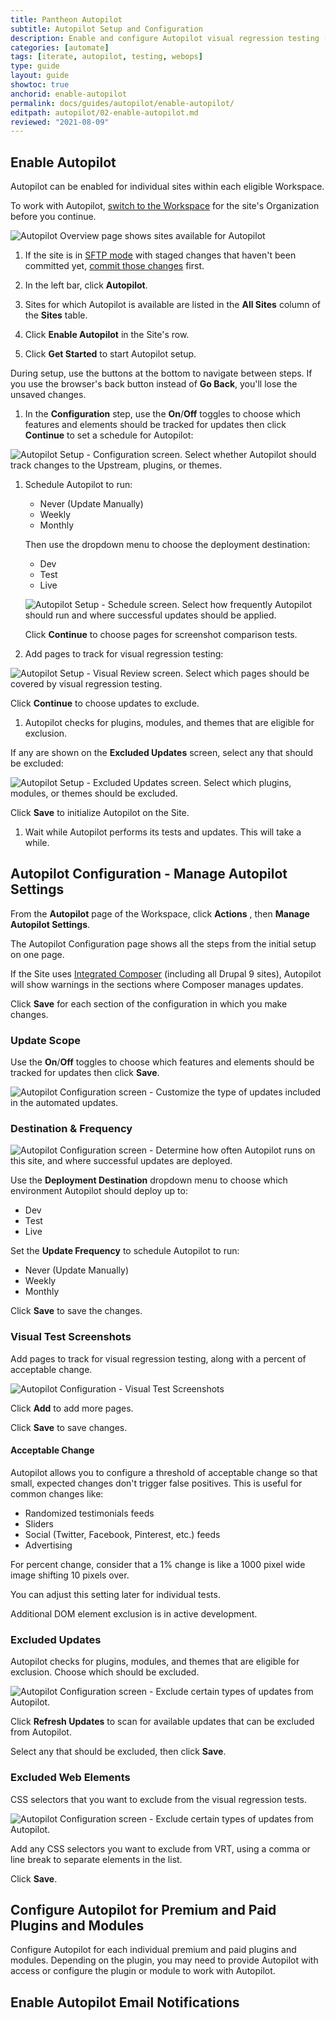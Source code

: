 ```yaml
---
title: Pantheon Autopilot
subtitle: Autopilot Setup and Configuration
description: Enable and configure Autopilot visual regression testing (VRT) for your WordPress or Drupal site.
categories: [automate]
tags: [iterate, autopilot, testing, webops]
type: guide
layout: guide
showtoc: true
anchorid: enable-autopilot
permalink: docs/guides/autopilot/enable-autopilot/
editpath: autopilot/02-enable-autopilot.md
reviewed: "2021-08-09"
---
```


## Enable Autopilot

Autopilot can be enabled for individual sites within each eligible Workspace.

To work with Autopilot, [switch to the Workspace](/guides/new-dashboard/workspaces#switch-between-workspaces) for the site's Organization before you continue.

![Autopilot Overview page shows sites available for Autopilot](../../../images/autopilot/autopilot-sites-overview.png)

1. If the site is in [SFTP mode](/sftp) with staged changes that haven't been committed yet, [commit those changes](/sftp#committing-sftp-changes) first.

1. In the left bar, click <i className="fa fa-robot"></i> **Autopilot**.

1. Sites for which Autopilot is available are listed in the **All Sites** column of the **Sites** table.

1. Click **Enable Autopilot** in the Site's row.

1. Click **Get Started** to start Autopilot setup.

  During setup, use the buttons at the bottom to navigate between steps. If you use the browser's back button instead of **Go Back**, you'll lose the unsaved changes.

1. In the **Configuration** step, use the **On**/**Off** toggles to choose which features and elements should be tracked for updates then click **Continue** to set a schedule for Autopilot:

  ![Autopilot Setup - Configuration screen. Select whether Autopilot should track changes to the Upstream, plugins, or themes.](../../../images/autopilot/autopilot-setup-configuration.png)

1. Schedule Autopilot to run:

   - Never (Update Manually)
   - Weekly
   - Monthly

   Then use the dropdown menu to choose the deployment destination:

   - Dev
   - Test
   - Live

   ![Autopilot Setup - Schedule screen. Select how frequently Autopilot should run and where successful updates should be applied.](../../../images/autopilot/autopilot-setup-schedule.png)

   Click **Continue** to choose pages for screenshot comparison tests.

1. Add pages to track for visual regression testing:

  ![Autopilot Setup - Visual Review screen. Select which pages should be covered by visual regression testing.](../../../images/autopilot/autopilot-setup-visual-review.png)

  Click **Continue** to choose updates to exclude.

1. Autopilot checks for plugins, modules, and themes that are eligible for exclusion.

  If any are shown on the **Excluded Updates** screen, select any that should be excluded:

   ![Autopilot Setup - Excluded Updates screen. Select which plugins, modules, or themes should be excluded.](../../../images/autopilot/autopilot-setup-excluded-updates.png)

  Click **Save** to initialize Autopilot on the Site.

1. Wait while Autopilot performs its tests and updates. This will take a while.

## Autopilot Configuration - Manage Autopilot Settings

From the **<i className="fa fa-robot"></i> Autopilot** page of the Workspace, click **Actions** <i className="fa fa-chevron-down fa-w-14"></i>, then **Manage Autopilot Settings**.

The Autopilot Configuration page shows all the steps from the initial setup on one page.

If the Site uses [Integrated Composer](/integrated-composer) (including all Drupal 9 sites), Autopilot will show warnings in the sections where Composer manages updates.

Click **Save** for each section of the configuration in which you make changes.

### Update Scope

Use the **On**/**Off** toggles to choose which features and elements should be tracked for updates then click **Save**.

![Autopilot Configuration screen - Customize the type of updates included in the automated updates.](../../../images/autopilot/autopilot-configuration-update-scope.png)

### Destination & Frequency

![Autopilot Configuration screen - Determine how often Autopilot runs on this site, and where successful updates are deployed.](../../../images/autopilot/autopilot-configuration-destination-frequency.png)

Use the **Deployment Destination** dropdown menu to choose which environment Autopilot should deploy up to:

- Dev
- Test
- Live

Set the **Update Frequency** to schedule Autopilot to run:

- Never (Update Manually)
- Weekly
- Monthly

Click **Save** to save the changes.

### Visual Test Screenshots

Add pages to track for visual regression testing, along with a percent of acceptable change.

![Autopilot Configuration - Visual Test Screenshots](../../../images/autopilot/autopilot-configuration-visual-test-screenshots.png)

Click **<i class="fa fa-plus-circle"></i> Add** to add more pages.

Click **Save** to save changes.

#### Acceptable Change

Autopilot allows you to configure a threshold of acceptable change so that small, expected changes don't trigger false positives. This is useful for common changes like:

- Randomized testimonials feeds
- Sliders
- Social (Twitter, Facebook, Pinterest, etc.) feeds
- Advertising

For percent change, consider that a 1% change is like a 1000 pixel wide image shifting 10 pixels over.

You can adjust this setting later for individual tests.

Additional DOM element exclusion is in active development.

### Excluded Updates

Autopilot checks for plugins, modules, and themes that are eligible for exclusion. Choose which should be excluded.

![Autopilot Configuration screen - Exclude certain types of updates from Autopilot.](../../../images/autopilot/autopilot-configuration-excluded-updates.png)

Click <i class="fa fa-sync-alt"></i>**Refresh Updates** to scan for available updates that can be excluded from Autopilot.

Select any that should be excluded, then click **Save**.

### Excluded Web Elements

CSS selectors that you want to exclude from the visual regression tests.

![Autopilot Configuration screen - Exclude certain types of updates from Autopilot.](../../../images/autopilot/autopilot-configuration-excluded-web-elements.png)

Add any CSS selectors you want to exclude from VRT, using a comma or line break to separate elements in the list.

Click **Save**.

## Configure Autopilot for Premium and Paid Plugins and Modules

Configure Autopilot for each individual premium and paid plugins and modules. Depending on the plugin, you may need to provide Autopilot with access or configure the plugin or module to work with Autopilot.

## Enable Autopilot Email Notifications

<Partial file="autopilot/autopilot-email-notifications.md" />
